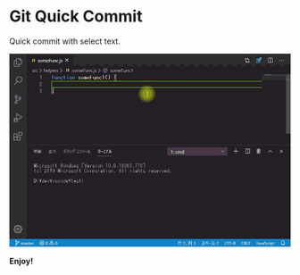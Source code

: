 # Git Quick Commit

Quick commit with select text.

![rules hovers](https://github.com/yoko0180/vscode-git-quick-commit/raw/master/./images/demo.gif)

**Enjoy!**
